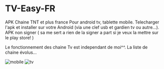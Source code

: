 # TV-Easy-FR
APK Chaine TNT et plus france Pour android tv, tablette mobile.
Telecharger l'apk et installer sur votre Android (via une clef usb et gardien tv ou autre...).
APK non signer ( sa me sert a rien de la signer a part si je veux la mettre sur le play store! )

Le fonctionnement des chaine Tv est independant de moi^^.
La liste de chaine évolus...

![mobile](https://github.com/lafouine022/TV-Easy-FR/assets/119431960/63c71a80-9ccf-4308-9e8e-fabd6c7b003c)
![tv](https://github.com/lafouine022/TV-Easy-FR/assets/119431960/6cc3b63d-dfb3-48d0-8338-7449720f3b0f)

